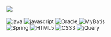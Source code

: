 <img src="https://github.com/yyyxon/Retro/assets/130555434/f6259cc6-bf0a-41d5-a8db-650b8a03c030"><br><br>
![java](https://img.shields.io/badge/Java-ED8B00?style=for-the-badge&logo=openjdk&logoColor=white)
![javascript](https://img.shields.io/badge/JavaScript-F7DF1E?style=for-the-badge&logo=JavaScript&logoColor=white)
![Oracle](https://img.shields.io/badge/Oracle-F80000?style=for-the-badge&logo=Oracle&logoColor=white)
![MyBatis](https://img.shields.io/badge/MyBatis-FF0000?style=for-the-badge&logo=mybatis&logoColor=white) <br>
![Spring](https://img.shields.io/badge/Spring-6DB33F?style=for-the-badge&logo=spring&logoColor=white)
![HTML5](https://img.shields.io/badge/HTML5-E34F26?style=for-the-badge&logo=html5&logoColor=white)
![CSS3](https://img.shields.io/badge/CSS3-1572B6?style=for-the-badge&logo=css3&logoColor=white)
![jQuery](https://img.shields.io/badge/jQuery-0769AD?style=for-the-badge&logo=jquery&logoColor=white)


